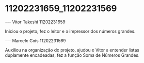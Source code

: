 # 11202231659_11202231569

--- Vitor Takeshi 11202231659

Iniciou o projeto, fez o leitor e o impressor dos números grandes.


--- Marcelo Gois 11202231569

Auxiliou na organização do projeto, ajudou o Vitor a entender listas duplamente encadeadas, fez a função Soma de Números Grandes.
